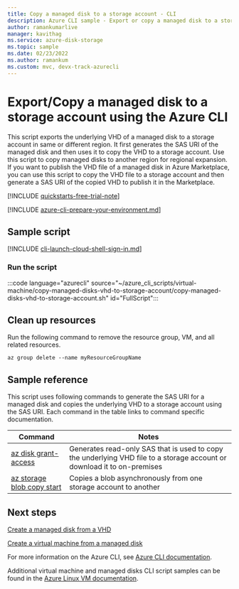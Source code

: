 ```yaml
---
title: Copy a managed disk to a storage account - CLI
description: Azure CLI sample - Export or copy a managed disk to a storage account.
author: ramankumarlive
manager: kavithag
ms.service: azure-disk-storage
ms.topic: sample
ms.date: 02/23/2022
ms.author: ramankum
ms.custom: mvc, devx-track-azurecli
---
```


# Export/Copy a managed disk to a storage account using the Azure CLI

This script exports the underlying VHD of a managed disk to a storage account in same or different region. It first generates the SAS URI of the managed disk and then uses it to copy the VHD to a storage account. Use this script to copy managed disks to another region for regional expansion. If you want to publish the VHD file of a managed disk in Azure Marketplace, you can use this script to copy the VHD file to a storage account and then generate a SAS URI of the copied VHD to publish it in the Marketplace.

[!INCLUDE [quickstarts-free-trial-note](~/reusable-content/ce-skilling/azure/includes/quickstarts-free-trial-note.md)]

[!INCLUDE [azure-cli-prepare-your-environment.md](~/reusable-content/azure-cli/azure-cli-prepare-your-environment.md)]

## Sample script

[!INCLUDE [cli-launch-cloud-shell-sign-in.md](~/reusable-content/ce-skilling/azure/includes/cli-launch-cloud-shell-sign-in.md)]

### Run the script

:::code language="azurecli" source="~/azure_cli_scripts/virtual-machine/copy-managed-disks-vhd-to-storage-account/copy-managed-disks-vhd-to-storage-account.sh" id="FullScript":::

## Clean up resources

Run the following command to remove the resource group, VM, and all related resources.

```azurecli-interactive
az group delete --name myResourceGroupName
```

## Sample reference

This script uses following commands to generate the SAS URI for a managed disk and copies the underlying VHD to a storage account using the SAS URI. Each command in the table links to command specific documentation.

| Command | Notes |
|---|---|
| [az disk grant-access](/cli/azure/disk#az-disk-grant-access) | Generates read-only SAS that is used to copy the underlying VHD file to a storage account or download it to on-premises  |
| [az storage blob copy start](/cli/azure/storage/blob/copy) | Copies a blob asynchronously from one storage account to another |

## Next steps

[Create a managed disk from a VHD](virtual-machines-cli-sample-create-managed-disk-from-vhd.md)

[Create a virtual machine from a managed disk](virtual-machines-linux-cli-sample-create-vm-from-managed-os-disks.md)

For more information on the Azure CLI, see [Azure CLI documentation](/cli/azure).

Additional virtual machine and managed disks CLI script samples can be found in the [Azure Linux VM documentation](../linux/cli-samples.md).
